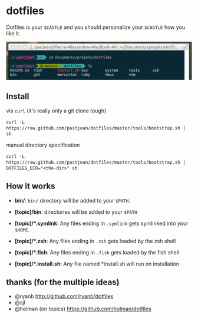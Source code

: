 dotfiles
========

Dotfiles is your `$CASTLE` and you should personalize your `$CASTLE` how you like it.

![Nice prompt](tools/ohmyzsh-capture.png)

Install
-------
    
via `curl` (it's really only a git clone tough)

    curl -L https://raw.github.com/pastjean/dotfiles/master/tools/bootstrap.sh | sh

manual directory specification

    curl -L https://raw.github.com/pastjean/dotfiles/master/tools/bootstrap.sh | DOTFILES_DIR="<the-dir>" sh


How it works
------------

- **bin/**: `bin/` directory will be added to your `$PATH`.
- **[topic]/bin**: directories will be added to your `$PATH`
- **[topic]/\*.symlink**: Any files ending in `.symlink` gets symlinked into
  your `$HOME`. 

- **[topic]/\*.zsh**: Any files ending in `.zsh` gets loaded by the zsh shell 
- **[topic]/\*.fish**: Any files ending in `.fish` gets loaded by the fish shell

- **[topic]/\*.install.sh**: Any file named \*install.sh will run on installation

thanks (for the multiple ideas)
--------------------------------

- @ryanb http://github.com/ryanb/dotfiles 
- @sjl
- @holman (on topics) https://github.com/holman/dotfiles
